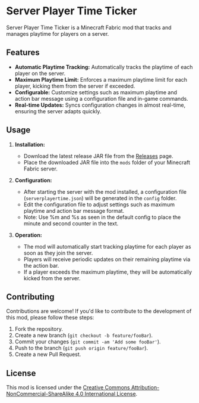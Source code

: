 # Server Player Time Ticker

Server Player Time Ticker is a Minecraft Fabric mod that tracks and manages playtime for players on a server.

## Features

- **Automatic Playtime Tracking:** Automatically tracks the playtime of each player on the server.
- **Maximum Playtime Limit:** Enforces a maximum playtime limit for each player, kicking them from the server if exceeded.
- **Configurable:** Customize settings such as maximum playtime and action bar message using a configuration file and in-game commands.
- **Real-time Updates:** Syncs configuration changes in almost real-time, ensuring the server adapts quickly.

## Usage

1. **Installation:**
   - Download the latest release JAR file from the [Releases](https://github.com/FweeGamerHD/ServerPlayertimeTicker/releases) page.
   - Place the downloaded JAR file into the `mods` folder of your Minecraft Fabric server.
   
2. **Configuration:**
   - After starting the server with the mod installed, a configuration file (`serverplayertime.json`) will be generated in the `config` folder.
   - Edit the configuration file to adjust settings such as maximum playtime and action bar message format.
   - Note: Use %m and %s as seen in the default config to place the minute and second counter in the text.

3. **Operation:**
   - The mod will automatically start tracking playtime for each player as soon as they join the server.
   - Players will receive periodic updates on their remaining playtime via the action bar.
   - If a player exceeds the maximum playtime, they will be automatically kicked from the server.

## Contributing

Contributions are welcome! If you'd like to contribute to the development of this mod, please follow these steps:

1. Fork the repository.
2. Create a new branch (`git checkout -b feature/fooBar`).
3. Commit your changes (`git commit -am 'Add some fooBar'`).
4. Push to the branch (`git push origin feature/fooBar`).
5. Create a new Pull Request.

## License

This mod is licensed under the [Creative Commons Attribution-NonCommercial-ShareAlike 4.0 International License](LICENSE).

